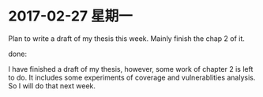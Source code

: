 # 2017-02-27 星期一  

Plan to write a draft of my thesis this week.
Mainly finish the chap 2 of it. 

done:

I have finished a draft of my thesis, however, some work of chapter 2 is left to do.
It includes some experiments of coverage and vulnerablities analysis.
So I will do that next week.





